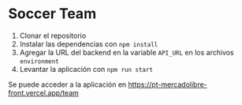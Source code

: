 # Soccer Team

1. Clonar el repositorio
2. Instalar las dependencias con `npm install`
3. Agregar la URL del backend en la variable `API_URL` en los archivos `environment`
4. Levantar la aplicación con `npm run start`

Se puede acceder a la aplicación en https://pt-mercadolibre-front.vercel.app/team
